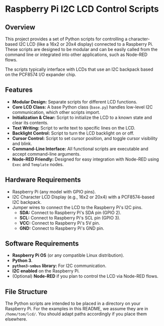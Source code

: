 # Raspberry Pi I2C LCD Control Scripts

## Overview

This project provides a set of Python scripts for controlling a character-based I2C LCD (like a 16x2 or 20x4 display) connected to a Raspberry Pi. These scripts are designed to be modular and can be easily called from the command line or integrated into other applications, such as Node-RED flows.

The scripts typically interface with LCDs that use an I2C backpack based on the PCF8574 I/O expander chip.

## Features

*   **Modular Design:** Separate scripts for different LCD functions.
*   **Core LCD Class:** A base Python class (`base.py`) handles low-level I2C communication, which other scripts import.
*   **Initialization & Clear:** Script to initialize the LCD to a known state and clear its contents.
*   **Text Writing:** Script to write text to specific lines on the LCD.
*   **Backlight Control:** Script to turn the LCD backlight on or off.
*   **Cursor Control:** Script to set cursor position, and toggle cursor visibility and blink.
*   **Command-Line Interface:** All functional scripts are executable and accept command-line arguments.
*   **Node-RED Friendly:** Designed for easy integration with Node-RED using `Exec` and `Template` nodes.

## Hardware Requirements

*   Raspberry Pi (any model with GPIO pins).
*   I2C Character LCD Display (e.g., 16x2 or 20x4) with a PCF8574-based I2C backpack.
*   Jumper wires to connect the LCD to the Raspberry Pi's I2C pins.
    *   **SDA:** Connect to Raspberry Pi's SDA pin (GPIO 2).
    *   **SCL:** Connect to Raspberry Pi's SCL pin (GPIO 3).
    *   **VCC:** Connect to Raspberry Pi's 5V pin.
    *   **GND:** Connect to Raspberry Pi's GND pin.

## Software Requirements

*   **Raspberry Pi OS** (or any compatible Linux distribution).
*   **Python 3**.
*   **`python3-smbus` library:** For I2C communication.
*   **I2C enabled** on the Raspberry Pi.
*   (Optional) **Node-RED** if you plan to control the LCD via Node-RED flows.

## File Structure

The Python scripts are intended to be placed in a directory on your Raspberry Pi. For the examples in this README, we assume they are in `/home/tom/lcd/`. You should adapt paths accordingly if you place them elsewhere.
